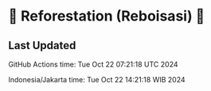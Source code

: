 
# 🌳 Reforestation (Reboisasi) 🌲

## Last Updated

GitHub Actions time: Tue Oct 22 07:21:18 UTC 2024

Indonesia/Jakarta time: Tue Oct 22 14:21:18 WIB 2024
